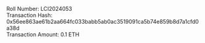 Roll Number: LCI2024053 <br>
Transaction Hash: 0x56ee863ae61b2aa664fc033babb5ab0ac3519091ca5b74e859b8d7a1cfd0a38d <br>
Transaction Amount: 0.1 ETH <br>